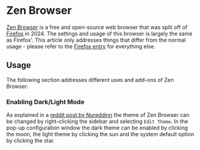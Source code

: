 # Zen Browser

[Zen Browser](https://zen-browser.app) is a free and open-source web browser that was split off of
[Firefox](/wiki/firefox.md) in 2024.
The settings and usage of this browser is largely the same as Firefox'.
This article only addresses things that differ from the normal usage - please refer to the
[Firefox entry](/wiki/firefox.md) for everything else.

## Usage

The following section addresses different uses and add-ons of Zen Browser.

### Enabling Dark/Light Mode 

As explained in a
[reddit post by Nureddinn](https://www.reddit.com/r/zen_browser/comments/1m4jn3y/zen_browser_stuck_at_light_mode/)
the theme of Zen Browser can be changed by right-clicking the sidebar and selecting `Edit Theme`.
In the pop-up configuration window the dark theme can be enabled by clicking the moon, the light
theme by clicking the sun and the system default option by clicking the star.
